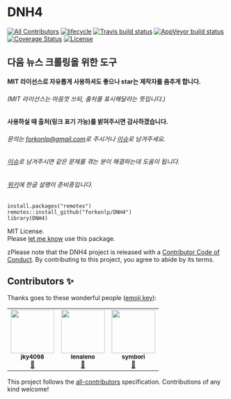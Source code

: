 # DNH4
[![All Contributors](https://img.shields.io/badge/all_contributors-1-orange.svg?style=flat-square)](#contributors)
[![lifecycle](https://img.shields.io/badge/lifecycle-experimental-orange.svg)](https://lifecycle.r-lib.org/articles/stages.html#experimental)
[![Travis build status](https://travis-ci.org/forkonlp/DNH4.svg?branch=master)](https://travis-ci.org/forkonlp/DNH4)
[![AppVeyor build status](https://ci.appveyor.com/api/projects/status/github/forkonlp/DNH4?branch=master&svg=true)](https://ci.appveyor.com/project/forkonlp/DNH4)
[![Coverage Status](https://coveralls.io/repos/github/forkonlp/D2H4/badge.svg?branch=master)](https://coveralls.io/github/forkonlp/D2H4?branch=master)
[![License](https://img.shields.io/github/license/mashape/apistatus.svg)](https://opensource.org/licenses/mit-license.php)

## 다음 뉴스 크롤링을 위한 도구
#### MIT 라이선스로 자유롭게 사용하셔도 좋으나 star는 제작자를 춤추게 합니다.    
###### (MIT 라이선스는 마음껏 쓰되, 출처를 표시해달라는 뜻입니다.)    
#### 사용하실 때 출처(링크 표기 가능)를 밝혀주시면 감사하겠습니다.    
###### 문의는 [forkonlp@gmail.com](mailto:mrchypark@gmail.com)로 주시거나 [이슈](https://github.com/forkonlp/DNH4/issues/new)로 남겨주세요.     
###### [이슈](https://github.com/forkonlp/DNH4/issues)로 남겨주시면 같은 문제를 겪는 분이 해결하는데 도움이 됩니다.    
###### [위키](https://github.com/forkonlp/DNH4/wiki/)에 한글 설명이 준비중입니다.    

```
install.packages("remotes")
remotes::install_github("forkonlp/DNH4")
library(DNH4)
```

MIT License.<br>
Please [let me know](mailto:forkonlp@gmail.com) use this package.

zPlease note that the DNH4 project is released with a [Contributor Code of Conduct](https://forkonlp.github.io/DNH4/CODE_OF_CONDUCT.html). By contributing to this project, you agree to abide by its terms.

## Contributors ✨

Thanks goes to these wonderful people ([emoji key](https://allcontributors.org/docs/en/emoji-key)):

<!-- ALL-CONTRIBUTORS-LIST:START - Do not remove or modify this section -->
<!-- prettier-ignore-start -->
<!-- markdownlint-disable -->
<table>
  <tr>
    <td align="center"><a href="https://github.com/jky4098"><img src="https://avatars3.githubusercontent.com/u/53418482?v=4" width="100px;" alt=""/><br /><sub><b>jky4098</b></sub></a><br /><a href="https://github.com/forkonlp/DNH4/issues?q=author%3Ajky4098" title="Bug reports">🐛</a></td>
    <td align="center"><a href="https://github.com/lenaleno"><img src="https://avatars1.githubusercontent.com/u/60345961?v=4" width="100px;" alt=""/><br /><sub><b>lenaleno</b></sub></a><br /><a href="https://github.com/forkonlp/DNH4/issues?q=author%3Alenaleno" title="Bug reports">🐛</a></td>
    <td align="center"><a href="https://github.com/symbori"><img src="https://avatars2.githubusercontent.com/u/64598409?v=4" width="100px;" alt=""/><br /><sub><b>symbori</b></sub></a><br /><a href="https://github.com/forkonlp/DNH4/issues?q=author%3Asymbori" title="Bug reports">🐛</a></td>
  </tr>
</table>

<!-- markdownlint-enable -->
<!-- prettier-ignore-end -->
<!-- ALL-CONTRIBUTORS-LIST:END -->

This project follows the [all-contributors](https://github.com/all-contributors/all-contributors) specification. Contributions of any kind welcome!
